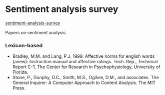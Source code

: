# Sentiment analysis survey
[sentiment-analysis-survey](https://github.com/jamiemorales/sentiment-analysis-survey/blob/main/README.md)
 
 
Papers on sentiment analysis

### Lexicon-based ###
* Bradley, M.M. and Lang, P.J. 1999. Affective norms for english words (anew): Instruction manual and affective ratings. Tech. Rep., Technical Report C-1, The Center for Research in Psychophysiology, University of Florida. 
* Stone, P., Dunphy, D.C., Smith, M.S., Ogilvie, D.M., and associates. The General Inquirer: A Computer Approach to Content Analysis. The MIT Press.
